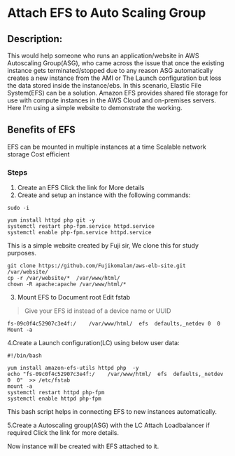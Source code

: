 # **Attach EFS to Auto Scaling Group**
## Description:
This would help someone who runs an application/website in AWS Autoscaling Group(ASG), who came across the issue that once the existing instance gets terminated/stopped due to any reason  ASG automatically creates a new instance from the AMI or The Launch configuration but loss the data stored inside the instance/ebs. In this scenario, Elastic File System(EFS) can be a solution.
Amazon EFS provides shared file storage for use with compute instances in the AWS Cloud and on-premises servers.
Here I'm using a simple website to demonstrate the working.

## Benefits of EFS
EFS can be mounted in multiple instances at a time
Scalable network storage
Cost efficient
### Steps

1. Create an EFS 
   Click the link for More details
2. Create and setup an instance with the following commands:
```
sudo -i

yum install httpd php git -y
systemctl restart php-fpm.service httpd.service
systemctl enable php-fpm.service httpd.service
```
This is a simple website created by Fuji sir, We clone this for study purposes.
```
git clone https://github.com/Fujikomalan/aws-elb-site.git  /var/website/   
cp -r /var/website/*  /var/www/html/
chown -R apache:apache /var/www/html/*
```
3. Mount EFS to Document root
Edit fstab
> Give your EFS id instead of a device name or UUID 
```
fs-09c0f4c52907c3e4f:/    /var/www/html/  efs  defaults,_netdev 0  0
Mount -a
```
4.Create a Launch configuration(LC) using below user data:
```
#!/bin/bash

yum install amazon-efs-utils httpd php  -y
echo "fs-09c0f4c52907c3e4f:/    /var/www/html/  efs  defaults,_netdev  0  0"  >> /etc/fstab
mount -a
systemctl restart httpd php-fpm
systemctl enable httpd php-fpm
```
This bash script helps in connecting EFS to new instances automatically. 

5.Create a Autoscaling group(ASG) with the LC
Attach Loadbalancer if required
Click the link for more details.

Now instance will be created with EFS attached to it.



